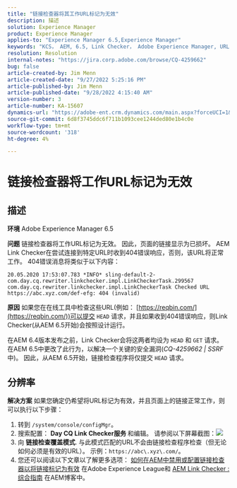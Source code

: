 ```yaml
---
title: "链接检查器将其工作URL标记为无效"
description: 描述
solution: Experience Manager
product: Experience Manager
applies-to: "Experience Manager 6.5,Experience Manager"
keywords: "KCS， AEM, 6.5, Link Checker， Adobe Experience Manager, URL，标记，无效"
resolution: Resolution
internal-notes: "https://jira.corp.adobe.com/browse/CQ-4259662"
bug: false
article-created-by: Jim Menn
article-created-date: "9/27/2022 5:25:16 PM"
article-published-by: Jim Menn
article-published-date: "9/28/2022 4:15:40 AM"
version-number: 3
article-number: KA-15607
dynamics-url: "https://adobe-ent.crm.dynamics.com/main.aspx?forceUCI=1&pagetype=entityrecord&etn=knowledgearticle&id=0cdea759-893e-ed11-9db1-0022480866ad"
source-git-commit: 6d8f3745ddc6f711b1093cee1244ded80e1b4c0e
workflow-type: tm+mt
source-wordcount: '318'
ht-degree: 4%

---
```


# 链接检查器将工作URL标记为无效

## 描述


<b>环境</b>
Adobe Experience Manager 6.5

<b>问题</b>
链接检查器将工作URL标记为无效。
因此，页面的链接显示为已损坏。
AEM Link Checker在尝试连接到特定URL时收到404错误响应，否则，该URL将正常工作。 404错误消息将类似于以下内容：


```
20.05.2020 17:53:07.783 *INFO* sling-default-2-com.day.cq.rewriter.linkchecker.impl.LinkCheckerTask.299567 com.day.cq.rewriter.linkchecker.impl.LinkCheckerTask Checked URL https://abc.xyz.com/def-efg: 404 (invalid)
```




<b>原因</b>
如果您在在线工具中检查这些URL(例如： [https://reqbin.com/](https://reqbin.com/))可以提交 `HEAD` 请求，并且如果收到404错误响应，则Link Checker(从AEM 6.5开始)会按照设计运行。

在AEM 6.4版本发布之前，Link Checker会将这两者均设为 `HEAD` 和 `GET` 请求。
在AEM 6.5中更改了此行为，以解决一个关键的安全漏洞(*CQ-4259662 | SSRF* 中)。
因此，从AEM 6.5开始，链接检查程序将仅提交 `HEAD` 请求。


## 分辨率


<b>解决方案</b>
如果您确定仍希望将URL标记为有效，并且页面上的链接正常工作，则可以执行以下步骤：

1. 转到 `/system/console/configMgr`。
2. 搜索配置： <b>Day CQ Link Checker服务 </b>和编辑。 请参阅以下屏幕截图：![](https://adobe.sharepoint.com/sites/D365EntAttachments/knowledgearticle/AEM%206-5%20-%20Link%20Checker%20marking%20otherwise%20working%20URLs%20as%20invalid_33E795C65D9EEA11A812000D3A3038A2/LinkChecker_AEM65_image.jpg)
3. 向 <b>链接检查覆盖模式</b>. 与此模式匹配的URL不会由链接检查程序检查（但无论如何必须是有效的URL）。 示例：`https://abc\.xyz\.com/`。
4. 您还可以阅读以下文章以了解更多选项： [如何在AEM中禁用或配置链接检查器以将链接标记为有效](https://experienceleague.adobe.com/docs/experience-cloud-kcs/kbarticles/KA-16563.html?lang=zh-Hans) 在Adobe Experience League和 [AEM Link Checker :综合指南](https://experienceleaguecommunities.adobe.com/t5/adobe-experience-manager-blogs/aem-link-checker-comprehensive-guide/ba-p/290779) 在AEM博客中。



